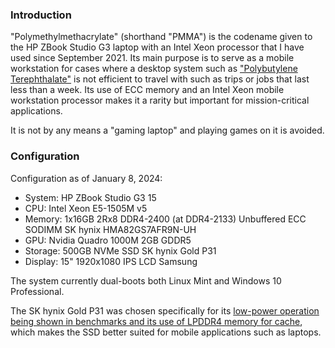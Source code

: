 ### Introduction
"Polymethylmethacrylate" (shorthand "PMMA") is the codename given to the HP ZBook Studio G3 laptop with an Intel Xeon processor that I have used since September 2021. Its main purpose is to serve as a mobile workstation for cases where a desktop system such as ["Polybutylene Terephthalate"](../pc_pbt/) is not efficient to travel with such as trips or jobs that last less than a week. Its use of ECC memory and an Intel Xeon mobile workstation processor makes it a rarity but important for mission-critical applications.

It is not by any means a "gaming laptop" and playing games on it is avoided.

### Configuration
Configuration as of January 8, 2024:

- System: HP ZBook Studio G3 15
- CPU: Intel Xeon E5-1505M v5
- Memory: 1x16GB 2Rx8 DDR4-2400 (at DDR4-2133) Unbuffered ECC SODIMM SK hynix HMA82GS7AFR9N-UH
- GPU: Nvidia Quadro 1000M 2GB GDDR5
- Storage: 500GB NVMe SSD SK hynix Gold P31
- Display: 15" 1920x1080 IPS LCD Samsung

The system currently dual-boots both Linux Mint and Windows 10 Professional.

The SK hynix Gold P31 was chosen specifically for its [low-power operation being shown in benchmarks and its use of LPDDR4 memory for cache](https://www.tomshardware.com/reviews/sk-hynix-gold-p31-m2-nvme-ssd-review/2), which makes the SSD better suited for mobile applications such as laptops.